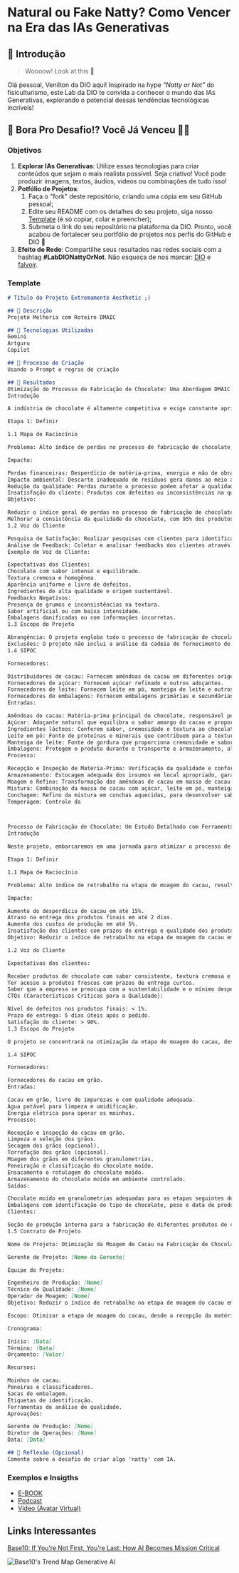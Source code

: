 # Natural ou Fake Natty? Como Vencer na Era das IAs Generativas

## 🚀 Introdução

> Woooow! Look at this 👀

Olá pessoal, Venilton da DIO aqui! Inspirado na hype _"Natty or Not"_ do fisiculturismo, este Lab da DIO te convida a conhecer o mundo das IAs Generativas, explorando o potencial dessas tendências tecnológicas incríveis!

## 🎯 Bora Pro Desafio!? Você Já Venceu 💪🤓

### Objetivos

1. **Explorar IAs Generativas**: Utilize essas tecnologias para criar conteúdos que sejam o mais realista possível. Seja criativo! Você pode produzir imagens, textos, áudios, vídeos ou combinações de tudo isso!
1. **Potfólio de Projetos**:
    1. Faça o "fork" deste repositório, criando uma cópia em seu GitHub pessoal;
    2. Edite seu README com os detalhes do seu projeto, siga nosso [Template](#template) (é só copiar, colar e preencher);
    3. Submeta o link do seu repositório na plataforma da DIO. Pronto, você acabou de fortalecer seu portfólio de projetos nos perfis do GitHub e DIO 🚀
1. **Efeito de Rede**: Compartilhe seus resultados nas redes sociais com a hashtag **#LabDIONattyOrNot**. Não esqueça de nos marcar: [DIO](https://www.linkedin.com/school/dio-makethechange) e [falvojr](https://www.linkedin.com/in/falvojr).

### Template

```markdown
# Título do Projeto Extremamente Aesthetic ;)

## 📒 Descrição
Projeto Melhoria com Roteiro DMAIC

## 🤖 Tecnologias Utilizadas
Gemini
Artguru
Copilot

## 🧐 Processo de Criação
Usando o Prompt e regras de criação

## 🚀 Resultados
Otimização do Processo de Fabricação de Chocolate: Uma Abordagem DMAIC
Introdução

A indústria de chocolate é altamente competitiva e exige constante aprimoramento para atender às demandas do mercado e dos consumidores. A metodologia DMAIC (Definir, Medir, Analisar, Melhorar e Controlar) oferece uma estrutura robusta para otimizar processos e alcançar resultados superiores. Neste projeto, demonstraremos como o DMAIC pode ser aplicado para otimizar o processo de fabricação de chocolate, com foco na redução de desperdícios e na melhoria da qualidade do produto final.

Etapa 1: Definir

1.1 Mapa de Raciocínio

Problema: Alto índice de perdas no processo de fabricação de chocolate, impactando negativamente na lucratividade e na sustentabilidade da empresa.

Impacto:

Perdas financeiras: Desperdício de matéria-prima, energia e mão de obra geram custos adicionais.
Impacto ambiental: Descarte inadequado de resíduos gera danos ao meio ambiente.
Redução da qualidade: Perdas durante o processo podem afetar a qualidade final do chocolate.
Insatisfação do cliente: Produtos com defeitos ou inconsistências na qualidade podem levar à insatisfação do cliente.
Objetivo:

Reduzir o índice geral de perdas no processo de fabricação de chocolate em 20% até o final do ano.
Melhorar a consistência da qualidade do chocolate, com 95% dos produtos finais atendendo aos padrões de qualidade.
1.2 Voz do Cliente

Pesquisa de Satisfação: Realizar pesquisas com clientes para identificar suas expectativas e necessidades em relação ao chocolate da empresa.
Análise de Feedback: Coletar e analisar feedbacks dos clientes através de canais como redes sociais, SAC e avaliações online.
Exemplo de Voz do Cliente:

Expectativas dos Clientes:
Chocolate com sabor intenso e equilibrado.
Textura cremosa e homogênea.
Aparência uniforme e livre de defeitos.
Ingredientes de alta qualidade e origem sustentável.
Feedbacks Negativos:
Presença de grumos e inconsistências na textura.
Sabor artificial ou com baixa intensidade.
Embalagens danificadas ou com informações incorretas.
1.3 Escopo do Projeto

Abrangência: O projeto engloba todo o processo de fabricação de chocolate, desde a recepção da matéria-prima até a expedição do produto final.
Exclusões: O projeto não inclui a análise da cadeia de fornecimento de insumos e a avaliação do impacto ambiental da produção de chocolate.
1.4 SIPOC

Fornecedores:

Distribuidores de cacau: Fornecem amêndoas de cacau em diferentes origens e qualidades.
Fornecedores de açúcar: Fornecem açúcar refinado e outros adoçantes.
Fornecedores de leite: Fornecem leite em pó, manteiga de leite e outros ingredientes lácteos.
Fornecedores de embalagens: Fornecem embalagens primárias e secundárias para o chocolate.
Entradas:

Amêndoas de cacau: Matéria-prima principal do chocolate, responsável pelo sabor e aroma característicos.
Açúcar: Adoçante natural que equilibra o sabor amargo do cacau e proporciona textura cremosa.
Ingredientes lácteos: Conferem sabor, cremosidade e textura ao chocolate.
Leite em pó: Fonte de proteínas e minerais que contribuem para a textura e o sabor do chocolate.
Manteiga de leite: Fonte de gordura que proporciona cremosidade e sabor ao chocolate.
Embalagens: Protegem o produto durante o transporte e armazenamento, além de informar o consumidor sobre o produto.
Processo:

Recepção e Inspeção de Matéria-Prima: Verificação da qualidade e conformidade dos insumos recebidos.
Armazenamento: Estocagem adequada dos insumos em local apropriado, garantindo a preservação da qualidade.
Moagem e Refino: Transformação das amêndoas de cacau em massa de cacau homogênea e fina.
Mistura: Combinação da massa de cacau com açúcar, leite em pó, manteiga de leite e outros ingredientes, de acordo com a receita desejada.
Conchagem: Refino da mistura em conchas aquecidas, para desenvolver sabor, aroma e textura adequados.
Temperagem: Controle da



Processo de Fabricação de Chocolate: Um Estudo Detalhado com Ferramentas DMAIC e Visualizações de Dados
Introdução

Neste projeto, embarcaremos em uma jornada para otimizar o processo de fabricação de chocolate utilizando a metodologia DMAIC (Definir, Medir, Analisar, Melhorar e Controlar). Através da aplicação sistemática de ferramentas e técnicas, identificaremos gargalos, implementaremos soluções eficazes e estabeleceremos controles para garantir a qualidade, eficiência e sustentabilidade da produção.

Etapa 1: Definir

1.1 Mapa de Raciocínio

Problema: Alto índice de retrabalho na etapa de moagem do cacau, resultando em perdas de material, atrasos na produção e custos adicionais.

Impacto:

Aumento do desperdício de cacau em até 15%.
Atraso na entrega dos produtos finais em até 2 dias.
Aumento dos custos de produção em até 5%.
Insatisfação dos clientes com prazos de entrega e qualidade dos produtos.
Objetivo: Reduzir o índice de retrabalho na etapa de moagem do cacau em 50% até o final do trimestre, minimizando perdas, otimizando o tempo de produção e controlando custos.

1.2 Voz do Cliente

Expectativas dos clientes:

Receber produtos de chocolate com sabor consistente, textura cremosa e alta qualidade.
Ter acesso a produtos frescos com prazos de entrega curtos.
Saber que a empresa se preocupa com a sustentabilidade e o mínimo desperdício de recursos.
CTQs (Características Críticas para a Qualidade):

Nível de defeitos nos produtos finais: < 1%.
Prazo de entrega: 5 dias úteis após o pedido.
Satisfação do cliente: > 90%.
1.3 Escopo do Projeto

O projeto se concentrará na otimização da etapa de moagem do cacau, desde a recepção da matéria-prima até a entrega do produto moído para a próxima etapa de produção. Etapas subsequentes e o design do produto final não serão abordados neste projeto.

1.4 SIPOC

Fornecedores:

Fornecedores de cacau em grão.
Entradas:

Cacau em grão, livre de impurezas e com qualidade adequada.
Água potável para limpeza e umidificação.
Energia elétrica para operar os moinhos.
Processo:

Recepção e inspeção do cacau em grão.
Limpeza e seleção dos grãos.
Secagem dos grãos (opcional).
Torrefação dos grãos (opcional).
Moagem dos grãos em diferentes granulometrias.
Peneiração e classificação do chocolate moído.
Ensacamento e rotulagem do chocolate moído.
Armazenamento do chocolate moído em ambiente controlado.
Saídas:

Chocolate moído em granulometrias adequadas para as etapas seguintes de produção.
Embalagens com identificação do tipo de chocolate, peso e data de produção.
Clientes:

Seção de produção interna para a fabricação de diferentes produtos de chocolate.
1.5 Contrato de Projeto

Nome do Projeto: Otimização da Moagem de Cacau na Fabricação de Chocolate

Gerente de Projeto: [Nome do Gerente]

Equipe do Projeto:

Engenheiro de Produção: [Nome]
Técnico de Qualidade: [Nome]
Operador de Moagem: [Nome]
Objetivo: Reduzir o índice de retrabalho na etapa de moagem do cacau em 50% até o final do trimestre.

Escopo: Otimizar a etapa de moagem do cacau, desde a recepção da matéria-prima até a entrega do produto moído para a próxima etapa de produção.

Cronograma:

Início: [Data]
Término: [Data]
Orçamento: [Valor]

Recursos:

Moinhos de cacau.
Peneiras e classificadores.
Sacas de embalagem.
Etiquetas de identificação.
Ferramentas de análise de qualidade.
Aprovações:

Gerente de Produção: [Nome]
Diretor de Operações: [Nome]
Data: [Data]

## 💭 Reflexão (Opcional)
Comente sobre o desafio de criar algo 'natty' com IA.
```

### Exemplos e Insigths

- [E-BOOK](/exemplos/E-BOOK.md)
- [Podcast](/exemplos/PODCAST.md)
- [Vídeo (Avatar Virtual)](/exemplos/VIDEO.md)

## Links Interessantes

[Base10: If You’re Not First, You’re Last: How AI Becomes Mission Critical](https://base10.vc/post/generative-ai-mission-critical/)

![Base10's Trend Map Generative AI](https://github.com/digitalinnovationone/lab-natty-or-not/assets/730492/f4df26e8-f8f7-4419-8252-c69d73ea930c)
